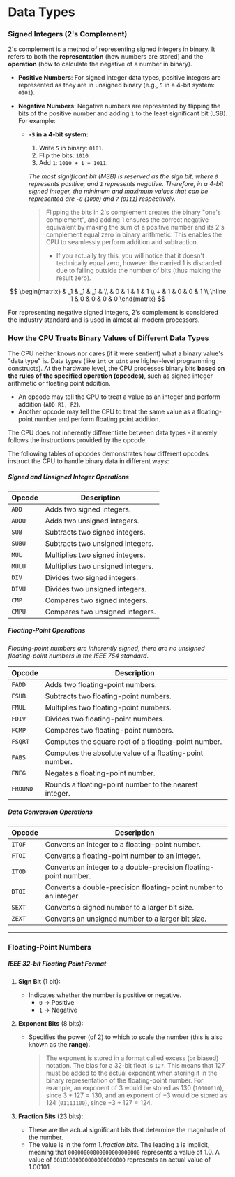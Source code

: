 # Data Types

### Signed Integers (2's Complement)

2's complement is a method of representing signed integers in binary. It refers to both the **representation** (how numbers are stored) and the **operation** (how to calculate the negative of a number in binary).

* **Positive Numbers**: For signed integer data types, positive integers are represented as they are in unsigned binary (e.g., `5` in a 4-bit system: `0101`).

* **Negative Numbers**: Negative numbers are represented by flipping the bits of the positive number and adding `1` to the least significant bit (LSB). For example:

  * **`-5` in a 4-bit system:**

    1. Write `5` in binary: `0101`.
    2. Flip the bits: `1010`.
    3. Add `1`: `1010 + 1 = 1011`.

    *The most significant bit (MSB) is reserved as the sign bit, where `0` represents positive, and `1` represents negative. Therefore, in a 4-bit signed integer, the minimum and maximum values that can be represented are `-8` (`1000`) and `7` (`0111`) respectively.*

    > Flipping the bits in 2's complement creates the binary "one's complement", and adding 1 ensures the correct negative equivalent by making the sum of a positive number and its 2's complement equal zero in binary arithmetic. This enables the CPU to seamlessly perform addition and subtraction.
    >
    > * If you actually try this, you will notice that it doesn't technically equal zero, however the carried 1 is discarded due to falling outside the number of bits (thus making the result zero).
    
$$
\begin{matrix}
    & _1 & _1 & _1 & \\
    & 0 & 1 & 1 & 1 \\
    + & 1 & 0 & 0 & 1 \\
    \hline
    1 & 0 & 0 & 0 & 0
\end{matrix}
$$

For representing negative signed integers, 2's complement is considered the industry standard and is used in almost all modern processors.

### How the CPU Treats Binary Values of Different Data Types

The CPU neither knows nor cares (if it were sentient) what a binary value's "data type" is. Data types (like `int` or `uint` are higher-level programming constructs). At the hardware level, the CPU processes binary bits **based on the rules of the specified operation (opcodes)**, such as signed integer arithmetic or floating point addition.

* An opcode may tell the CPU to treat a value as an integer and perform addition (`ADD R1, R2`).
* Another opcode may tell the CPU to treat the same value as a floating-point number and perform floating point addition.

The CPU does not inherently differentiate between data types - it merely follows the instructions provided by the opcode.

The following tables of opcodes demonstrates how different opcodes instruct the CPU to handle binary data in different ways:

##### Signed and Unsigned Integer Operations

| Opcode | Description                       |
| ------ | --------------------------------- |
| `ADD`  | Adds two signed integers.         |
| `ADDU` | Adds two unsigned integers.       |
| `SUB`  | Subtracts two signed integers.    |
| `SUBU` | Subtracts two unsigned integers.  |
| `MUL`  | Multiplies two signed integers.   |
| `MULU` | Multiplies two unsigned integers. |
| `DIV`  | Divides two signed integers.      |
| `DIVU` | Divides two unsigned integers.    |
| `CMP`  | Compares two signed integers.     |
| `CMPU` | Compares two unsigned integers.   |

##### Floating-Point Operations

*Floating-point numbers are inherently signed, there are no unsigned floating-point numbers in the IEEE 754 standard*.

| Opcode   | Description                                             |
| -------- | ------------------------------------------------------- |
| `FADD`   | Adds two floating-point numbers.                        |
| `FSUB`   | Subtracts two floating-point numbers.                   |
| `FMUL`   | Multiplies two floating-point numbers.                  |
| `FDIV`   | Divides two floating-point numbers.                     |
| `FCMP`   | Compares two floating-point numbers.                    |
| `FSQRT`  | Computes the square root of a floating-point number.    |
| `FABS`   | Computes the absolute value of a floating-point number. |
| `FNEG`   | Negates a floating-point number.                        |
| `FROUND` | Rounds a floating-point number to the nearest integer.  |

##### Data Conversion Operations

| Opcode | Description                                                  |
| ------ | ------------------------------------------------------------ |
| `ITOF` | Converts an integer to a floating-point number.              |
| `FTOI` | Converts a floating-point number to an integer.              |
| `ITOD` | Converts an integer to a double-precision floating-point number. |
| `DTOI` | Converts a double-precision floating-point number to an integer. |
| `SEXT` | Converts a signed number to a larger bit size.               |
| `ZEXT` | Converts an unsigned number to a larger bit size.            |

___

### Floating-Point Numbers

##### IEEE 32-bit Floating Point Format

1. **Sign Bit** (1 bit):

   * Indicates whether the number is positive or negative.
     * `0` → Positive
     * `1` → Negative

2. **Exponent Bits** (8 bits):

   * Specifies the power (of 2) to which to scale the number (this is also known as the **range**).

     > The exponent is stored in a format called excess (or biased) notation. The bias for a 32-bit float is `127`. This means that 127 must be added to the actual exponent when storing it in the binary representation of the floating-point number. For example, an exponent of $3$ would be stored as $130$ (`10000010`), since $3 + 127 = 130$, and an exponent of $-3$ would be stored as $124$ (`01111100`), since $-3 + 127 = 124$.

3. **Fraction Bits** (23 bits):

   * These are the actual significant bits that determine the magnitude of the number.
   * The value is in the form $1.fraction\ bits$. The leading `1` is implicit, meaning that `00000000000000000000000` represents a value of $1.0$. A value of `00101000000000000000000` represents an actual value of $1.00101$.
